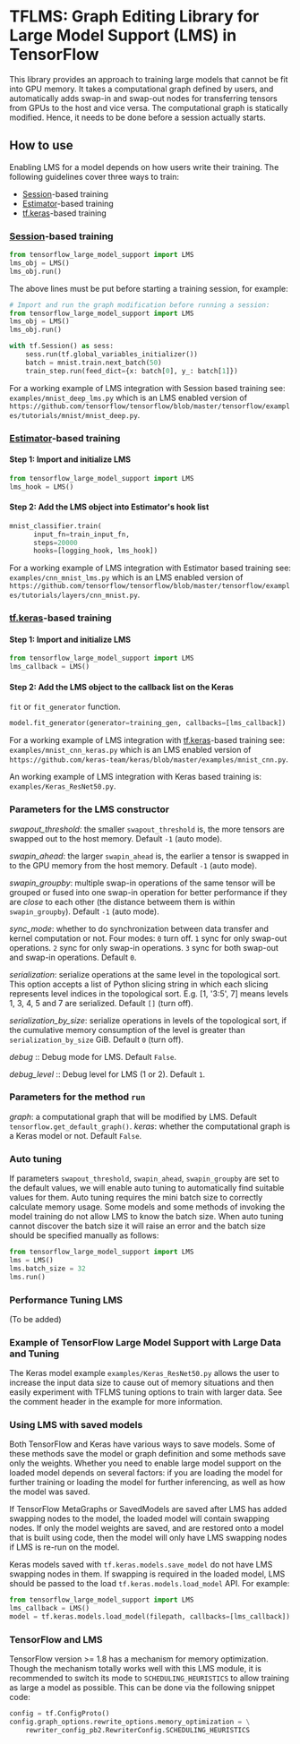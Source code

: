 # TFLMS: Graph Editing Library for Large Model Support (LMS) in TensorFlow

This library provides an approach to training large models that cannot be fit into GPU memory.
It takes a computational graph defined by users, and automatically adds swap-in and swap-out nodes for transferring tensors from GPUs to the host and vice versa.
The computational graph is statically modified. Hence, it needs to be done before a session actually starts.

## How to use
Enabling LMS for a model depends on how users write their training. The
following guidelines cover three ways to train:
- [Session](https://www.tensorflow.org/programmers_guide/graphs)-based training
- [Estimator](https://www.tensorflow.org/programmers_guide/estimators)-based training
- [tf.keras](https://www.tensorflow.org/api_docs/python/tf/keras)-based training

### [Session](https://www.tensorflow.org/programmers_guide/graphs)-based training
```python
from tensorflow_large_model_support import LMS
lms_obj = LMS()
lms_obj.run()
```
The above lines must be put before starting a training session, for example:
```python
# Import and run the graph modification before running a session:
from tensorflow_large_model_support import LMS
lms_obj = LMS()
lms_obj.run()

with tf.Session() as sess:
    sess.run(tf.global_variables_initializer())
	batch = mnist.train.next_batch(50)
	train_step.run(feed_dict={x: batch[0], y_: batch[1]})
```
For a working example of LMS integration with Session based training see:
`examples/mnist_deep_lms.py`
which is an LMS enabled version of `https://github.com/tensorflow/tensorflow/blob/master/tensorflow/examples/tutorials/mnist/mnist_deep.py`.

### [Estimator](https://www.tensorflow.org/programmers_guide/estimators)-based training
#### Step 1: Import and initialize LMS
```python
from tensorflow_large_model_support import LMS
lms_hook = LMS()
```
#### Step 2: Add the LMS object into Estimator's hook list
```python
mnist_classifier.train(
      input_fn=train_input_fn,
      steps=20000
      hooks=[logging_hook, lms_hook])
```

For a working example of LMS integration with Estimator based training see:
`examples/cnn_mnist_lms.py`
which is an LMS enabled version of `https://github.com/tensorflow/tensorflow/blob/master/tensorflow/examples/tutorials/layers/cnn_mnist.py`.

### [tf.keras](https://www.tensorflow.org/api_docs/python/tf/keras)-based training
#### Step 1: Import and initialize LMS
```python
from tensorflow_large_model_support import LMS
lms_callback = LMS()
```
#### Step 2: Add the LMS object to the callback list on the Keras
`fit` or `fit_generator` function.
```python
model.fit_generator(generator=training_gen, callbacks=[lms_callback])
```

For a working example of LMS integration with [tf.keras](https://www.tensorflow.org/api_docs/python/tf/keras)-based training see:
`examples/mnist_cnn_keras.py`
which is an LMS enabled version of `https://github.com/keras-team/keras/blob/master/examples/mnist_cnn.py`.

An working example of LMS integration with Keras based training is:
`examples/Keras_ResNet50.py`.


### Parameters for the LMS constructor
_swapout_threshold_: the smaller `swapout_threshold` is, the more tensors are swapped out to the host memory. Default `-1` (auto mode).

_swapin_ahead_: the larger `swapin_ahead` is, the earlier a tensor is swapped in to the GPU memory from the host memory. Default `-1` (auto mode).

_swapin_groupby_: multiple swap-in operations of the same tensor will be grouped or fused into one swap-in operation for better performance if they are *close* to each other (the distance betweem them is within `swapin_groupby`). Default `-1` (auto mode).

_sync_mode_: whether to do synchronization between data transfer and kernel computation or not. Four modes: `0` turn off. `1` sync for only swap-out operations. `2` sync for only swap-in operations. `3` sync for both swap-out and swap-in operations. Default `0`.

_serialization_: serialize operations at the same level in the topological sort. This option accepts a list of Python slicing string in which each slicing represents level indices in the topological sort. E.g. [1, '3:5', 7] means levels 1, 3, 4, 5 and 7 are serialized. Default `[]` (turn off).

_serialization_by_size_: serialize operations in levels of the topological sort, if the cumulative memory consumption of the level is greater than `serialization_by_size` GiB. Default `0` (turn off).

_debug_ :: Debug mode for LMS. Default `False`.

_debug_level_ :: Debug level for LMS (1 or 2). Default `1`.

### Parameters for the method `run`
_graph_: a computational graph that will be modified by LMS. Default `tensorflow.get_default_graph()`.
_keras_: whether the computational graph is a Keras model or not. Default `False`.

### Auto tuning
If parameters `swapout_threshold`, `swapin_ahead`, `swapin_groupby` are set to
the default values, we will enable auto tuning to automatically find suitable
values for them. Auto tuning requires the mini batch size to correctly
calculate memory usage. Some models and some methods of invoking the model
training do not allow LMS to know the batch size. When auto tuning cannot
discover the batch size it will raise an error and the batch size should be
specified manually as follows:

```python
from tensorflow_large_model_support import LMS
lms = LMS()
lms.batch_size = 32
lms.run()
```

### Performance Tuning LMS
(To be added)

### Example of TensorFlow Large Model Support with Large Data and Tuning

The Keras model example `examples/Keras_ResNet50.py` allows the user to
increase the input data size to cause out of memory situations and then
easily experiment with TFLMS tuning options to train with larger data.
See the comment header in the example for more information.


### Using LMS with saved models
Both TensorFlow and Keras have various ways to save models. Some of these
methods save the model or graph definition and some methods save only the
weights. Whether you need to enable large model support on the loaded model
depends on several factors: if you are loading the model for further training
or loading the model for further inferencing, as well as how the model was
saved.

If TensorFlow MetaGraphs or SavedModels are saved after LMS has added swapping
nodes to the model, the loaded model will contain swapping nodes. If only the
model weights are saved, and are restored onto a model that is built using
code, then the model will only have LMS swapping nodes if LMS is re-run on the
model.

Keras models saved with `tf.keras.models.save_model` do not have LMS swapping
nodes in them. If swapping is required in the loaded model, LMS should be
passed to the load `tf.keras.models.load_model`
API. For example:
```python
from tensorflow_large_model_support import LMS
lms_callback = LMS()
model = tf.keras.models.load_model(filepath, callbacks=[lms_callback])
```

### TensorFlow and LMS
TensorFlow version >= 1.8 has a mechanism for memory optimization. Though the
mechanism totally works well with this LMS module, it is recommended to switch
its mode to `SCHEDULING_HEURISTICS` to allow training as large a model as
possible. This can be done via the following snippet code:
```python
config = tf.ConfigProto()
config.graph_options.rewrite_options.memory_optimization = \
	rewriter_config_pb2.RewriterConfig.SCHEDULING_HEURISTICS
```
